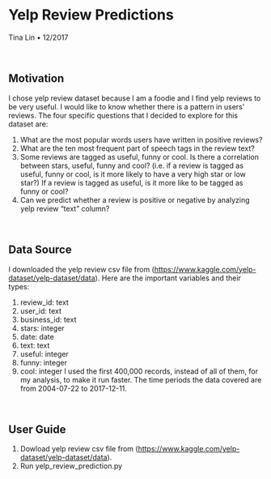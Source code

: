 # Yelp Review Predictions

Tina Lin &bull; 12/2017

&nbsp;
## Motivation

I chose yelp review dataset because I am a foodie and I find yelp reviews to be very useful. I would like to know whether there is a pattern in users’ reviews.
The four specific questions that I decided to explore for this dataset are:
1. What are the most popular words users have written in positive reviews?
2. What are the ten most frequent part of speech tags in the review text?
3. Some reviews are tagged as useful, funny or cool. Is there a correlation
between stars, useful, funny and cool? (i.e. if a review is tagged as useful, funny or cool, is it more likely to have a very high star or low star?) If a review is tagged as useful, is it more like to be tagged as funny or cool?
4. Can we predict whether a review is positive or negative by analyzing yelp review “text” column?

&nbsp;
## Data Source

I downloaded the yelp review csv file from (https://www.kaggle.com/yelp-dataset/yelp-dataset/data).
Here are the important variables and their types: 
1. review_id: text
2. user_id: text
3. business_id: text
4. stars: integer
5. date: date
6. text: text
7. useful: integer
8. funny: integer
9. cool: integer
I used the first 400,000 records, instead of all of them, for my analysis, to make it
run faster. The time periods the data covered are from 2004-07-22 to 2017-12-11.


&nbsp;
## User Guide
1. Dowload yelp review csv file from (https://www.kaggle.com/yelp-dataset/yelp-dataset/data).
2. Run yelp_review_prediction.py


